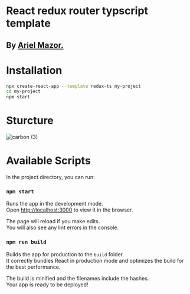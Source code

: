 # React redux router typscript template

## By [Ariel Mazor.](https://github.com/arielmazor)

# Installation

```zsh
npx create-react-app --template redux-ts my-project
cd my-project
npm start
```

# Sturcture

![carbon (3)](https://user-images.githubusercontent.com/64742335/154296685-adee2d23-cac1-4302-91ad-0df1a0695990.png)

# Available Scripts

In the project directory, you can run:

### `npm start`

Runs the app in the development mode.\
Open [http://localhost:3000](http://localhost:3000) to view it in the browser.

The page will reload if you make edits.\
You will also see any lint errors in the console.

### `npm run build`

Builds the app for production to the `build` folder.\
It correctly bundles React in production mode and optimizes the build for the best performance.

The build is minified and the filenames include the hashes.\
Your app is ready to be deployed!
